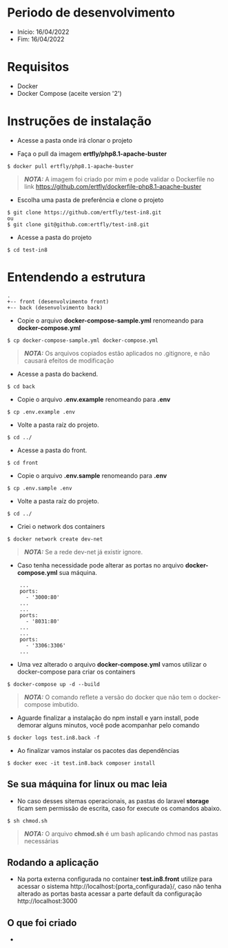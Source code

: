 # Periodo de desenvolvimento
- Início: 16/04/2022
- Fim: 16/04/2022

# Requisitos
- Docker
- Docker Compose (aceite version '2')

# Instruções de instalação #
- Acesse a pasta onde irá clonar o projeto

- Faça o pull da imagem **ertfly/php8.1-apache-buster**
```
$ docker pull ertfly/php8.1-apache-buster
```
> **_NOTA:_**  A imagem foi criado por mim e pode validar o Dockerfile no link https://github.com/ertfly/dockerfile-php8.1-apache-buster

- Escolha uma pasta de preferência e clone o projeto
```
$ git clone https://github.com/ertfly/test-in8.git
ou
$ git clone git@github.com:ertfly/test-in8.git
```

- Acesse a pasta do projeto
```
$ cd test-in8
```

# Entendendo a estrutura 
```
.
+-- front (desenvolvimento front)
+-- back (desenvolvimento back)
```

- Copie o arquivo **docker-compose-sample.yml** renomeando para **docker-compose.yml**
```
$ cp docker-compose-sample.yml docker-compose.yml
```
> **_NOTA:_**  Os arquivos copiados estão aplicados no .gitignore, e não causará efeitos de modificação

- Acesse a pasta do backend.
```
$ cd back
```

- Copie o arquivo **.env.example** renomeando para **.env**
```
$ cp .env.example .env
```

- Volte a pasta raíz do projeto.
```
$ cd ../
```

- Acesse a pasta do front.
```
$ cd front
```

- Copie o arquivo **.env.sample** renomeando para **.env**
```
$ cp .env.sample .env
```

- Volte a pasta raíz do projeto.
```
$ cd ../
```

- Criei o network dos containers
```
$ docker network create dev-net
```
> **_NOTA:_**  Se a rede dev-net já existir ignore.

- Caso tenha necessidade pode alterar as portas no arquivo **docker-compose.yml**  sua máquina.
```
    ...
    ports:
      - '3000:80'
    ...
    ...
    ports:
      - '8031:80'
    ...
    ...
    ports:
      - '3306:3306'
    ...
``` 

- Uma vez alterado o arquivo **docker-compose.yml** vamos utilizar o docker-compose para criar os containers
```
$ docker-compose up -d --build
```
> **_NOTA:_**  O comando reflete a versão do docker que não tem o docker-compose imbutido.

- Aguarde finalizar a instalação do npm install e yarn install, pode demorar alguns minutos, você pode acompanhar pelo comando
```
$ docker logs test.in8.back -f
```

- Ao finalizar vamos instalar os pacotes das dependências
```
$ docker exec -it test.in8.back composer install
```

## Se sua máquina for linux ou mac leia
- No caso desses sitemas operacionais, as pastas do laravel **storage** ficam sem permissão de escrita, caso for execute os comandos abaixo.
```
$ sh chmod.sh
```
> **_NOTA:_**  O arquivo **chmod.sh** é um bash aplicando chmod nas pastas necessárias

## Rodando a aplicação
- Na porta externa configurada no container **test.in8.front** utilize para acessar o sistema http://localhost:{porta_configurada}/, caso não tenha alterado as portas basta acessar a parte default da configuração http://localhost:3000

## O que foi criado
- 